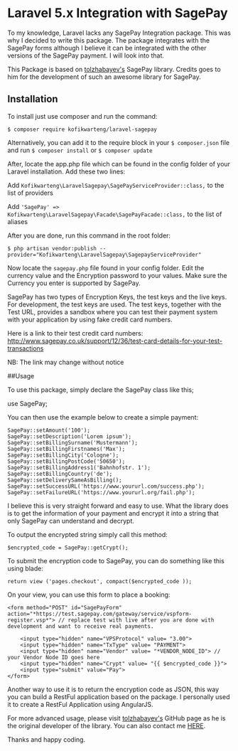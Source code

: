 # Laravel 5.x Integration with SagePay

To my knowledge, Laravel lacks any SagePay Integration package. This was why I decided to write this package. The package integrates with the SagePay forms although I believe it can be integrated with the other versions of the SagePay payment. I will look into that.

This Package is based on [tolzhabayev's](https://github.com/tolzhabayev/sagepayForm-php) SagePay library. Credits goes to him for the development of such an awesome library for SagePay.

## Installation

To install just use composer and run the command:

```$ composer require kofikwarteng/laravel-sagepay```

Alternatively, you can add it to the require block in your ```$ composer.json``` file and run ```$ composer install``` or ```$ composer update```

After, locate the app.php file which can be found in the config folder of your Laravel installation. Add these two lines:

Add ```Kofikwarteng\LaravelSagepay\SagePayServiceProvider::class,``` to the list of providers

Add ```'SagePay' => Kofikwarteng\LaravelSagepay\Facade\SagePayFacade::class,``` to the list of aliases

After you are done, run this command in the root folder:

```$ php artisan vendor:publish --provider="Kofikwarteng\LaravelSagepay\SagepayServiceProvider"```

Now locate the ```sagepay.php``` file found in your config folder. Edit the currency value and the Encryption password to your values. Make sure the Currency you enter is supported by SagePay.

SagePay has two types of Encryption Keys, the test keys and the live keys. For development, the test keys are used. The test keys, together with the Test URL, provides a sandbox where you can test their payment system with your application by using fake credit card numbers.

Here is a link to their test credit card numbers:
http://www.sagepay.co.uk/support/12/36/test-card-details-for-your-test-transactions

NB: The link may change without notice

##Usage

To use this package, simply declare the SagePay class like this;

use SagePay;

You can then use the example below to create a simple payment:
```
SagePay::setAmount('100');
SagePay::setDescription('Lorem ipsum');
SagePay::setBillingSurname('Mustermann');
SagePay::setBillingFirstnames('Max');
SagePay::setBillingCity('Cologne');
SagePay::setBillingPostCode('50650');
SagePay::setBillingAddress1('Bahnhofstr. 1');
SagePay::setBillingCountry('de');
SagePay::setDeliverySameAsBilling();
SagePay::setSuccessURL('https://www.yoururl.com/success.php');
SagePay::setFailureURL('https://www.yoururl.org/fail.php');
```
I believe this is very straight forward and easy to use. What the library does is to get the information of your payment and encrypt it into a string that only SagePay can understand and decrypt.

To output the encrypted string simply call this method:

```$encrypted_code = SagePay::getCrypt();```

To submit the encryption code to SagePay, you can do something like this using blade:

``return view ('pages.checkout', compact($encrypted_code ));``

On your view, you can use this form to place a booking:
```
<form method="POST" id="SagePayForm" action="*https://test.sagepay.com/gateway/service/vspform-register.vsp*"> // replace test with live after you are done with development and want to receive real payments.

    <input type="hidden" name="VPSProtocol" value= "3.00">
    <input type="hidden" name="TxType" value= "PAYMENT">
    <input type="hidden" name="Vendor" value= "*VENDOR_NODE_ID"> // your Vendor Node ID goes here
    <input type="hidden" name="Crypt" value= "{{ $encrypted_code }}">
    <input type="submit" value="Pay">
</form>
```

Another way to use it is to return the encryption code as JSON, this way you can build a RestFul application based on the package. I personally used it to create a RestFul Application using AngularJS.

For more advanced usage, please visit [tolzhabayev's](https://github.com/tolzhabayev/sagepayForm-php) GitHub page as he is the original developer of the library. You can also contact me [HERE](mailto:kofi@kofikwarteng.com).

Thanks and happy coding.






